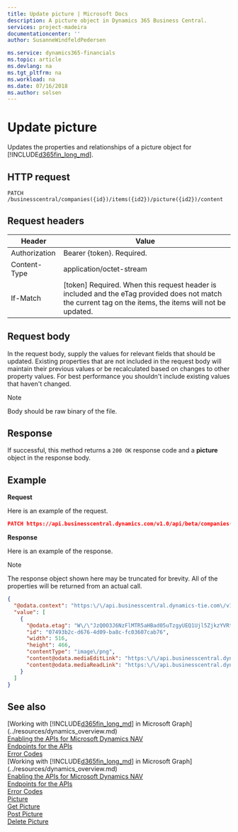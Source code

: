 ```yaml
---
title: Update picture | Microsoft Docs
description: A picture object in Dynamics 365 Business Central. 
services: project-madeira
documentationcenter: ''
author: SusanneWindfeldPedersen

ms.service: dynamics365-financials
ms.topic: article
ms.devlang: na
ms.tgt_pltfrm: na
ms.workload: na
ms.date: 07/16/2018
ms.author: solsen
---
```


# Update picture
Updates the properties and relationships of a picture object for [!INCLUDE[d365fin_long_md](../../includes/d365fin_long_md.md)].

## HTTP request
```
PATCH /businesscentral/companies({id})/items({id2})/picture({id2})/content
```

## Request headers
|Header|Value|
|------|-----|
|Authorization  |Bearer {token}. Required. |
|Content-Type  |application/octet-stream  | 
|If-Match| [token] Required. When this request header is included and the eTag provided does not match the current tag on the items, the items will not be updated.|

## Request body
In the request body, supply the values for relevant fields that should be updated. Existing properties that are not included in the request body will maintain their previous values or be recalculated based on changes to other property values. For best performance you shouldn't include existing values that haven't changed.

> [!NOTE]  
> Body should be raw binary of the file.

## Response
If successful, this method returns a ```200 OK``` response code and a **picture** object in the response body.

## Example

**Request**

Here is an example of the request. 

```json
PATCH https://api.businesscentral.dynamics.com/v1.0/api/beta/companies({id})/items({id2})/picture({id2})/content
```

**Response**

Here is an example of the response.

> [!NOTE]  
> The response object shown here may be truncated for brevity. All of the properties will be returned from an actual call.

```json
{
  "@odata.context": "https:\/\/api.businesscentral.dynamics-tie.com\/v1.0\/api\/beta\/$metadata#companies(29a080a9-8dde-4d41-bc50-b9aac6b1ee1b)\/items(07493b2c-d676-4d09-ba8c-fc03607cab76)\/picture",
  "value": [
    {
      "@odata.etag": "W\/\"JzQ0O3J6NzFlMTR5aHBad05uTzgyUEQ1Ujl5ZjkzYVRtM2pTRU1ZQXlNZlAwV3M9MTswMDsn\"",
      "id": "07493b2c-d676-4d09-ba8c-fc03607cab76",
      "width": 516,
      "height": 466,
      "contentType": "image\/png",
      "content@odata.mediaEditLink": "https:\/\/api.businesscentral.dynamics-tie.com\/v1.0\/api\/beta\/companies(29a080a9-8dde-4d41-bc50-b9aac6b1ee1b)\/items(07493b2c-d676-4d09-ba8c-fc03607cab76)\/picture(07493b2c-d676-4d09-ba8c-fc03607cab76)\/content",
      "content@odata.mediaReadLink": "https:\/\/api.businesscentral.dynamics-tie.com\/v1.0\/api\/beta\/companies(29a080a9-8dde-4d41-bc50-b9aac6b1ee1b)\/items(07493b2c-d676-4d09-ba8c-fc03607cab76)\/picture(07493b2c-d676-4d09-ba8c-fc03607cab76)\/content"
    }
  ]
}

```


## See also
[Working with [!INCLUDE[d365fin_long_md](../../includes/d365fin_long_md.md)] in Microsoft Graph](../resources/dynamics_overview.md)  
[Enabling the APIs for Microsoft Dynamics NAV](../../enabling-apis-for-dynamics-nav.md)  
[Endpoints for the APIs](../../endpoints-apis-for-dynamics.md)  
[Error Codes](../dynamics_error_codes.md)  
[Working with [!INCLUDE[d365fin_long_md](../../includes/d365fin_long_md.md)] in Microsoft Graph](../resources/dynamics_overview.md)  
[Enabling the APIs for Microsoft Dynamics NAV](../../enabling-apis-for-dynamics-nav.md)  
[Endpoints for the APIs](../../endpoints-apis-for-dynamics.md)  
[Error Codes](../dynamics_error_codes.md)  
[Picture](../resources/dynamics_picture.md)  
[Get Picture](dynamics_picture_get.md)  
[Post Picture](dynamics_create_picture.md)  
[Delete Picture](dynamics_picture_delete.md)  
